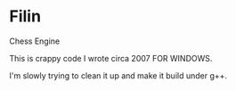 Filin
=====

Chess Engine

This is crappy code I wrote circa 2007 FOR WINDOWS.

I'm slowly trying to clean it up and make it build under g++.
